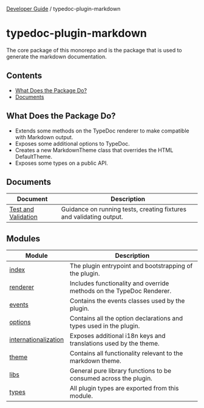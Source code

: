[Developer Guide](../README.md) / typedoc-plugin-markdown

# typedoc-plugin-markdown

The core package of this monorepo and is the package that is used to generate the markdown documentation.

## Contents

* [What Does the Package Do?](#what-does-the-package-do)
* [Documents](#documents)

## What Does the Package Do?

* Extends some methods on the TypeDoc renderer to make compatible with Markdown output.
* Exposes some additional options to TypeDoc.
* Creates a new MarkdownTheme class that overrides the HTML DefaultTheme.
* Exposes some types on a public API.

## Documents

| Document                                                | Description                                                         |
| ------------------------------------------------------- | ------------------------------------------------------------------- |
| [Test and Validation](documents/Test-and-Validation.md) | Guidance on running tests, creating fixtures and validating output. |

## Modules

| Module                                                 | Description                                                          |
| ------------------------------------------------------ | -------------------------------------------------------------------- |
| [index](index/README.md)                               | The plugin entrypoint and bootstrapping of the plugin.               |
| [renderer](renderer/README.md)                         | Includes functionality and override methods on the TypeDoc Renderer. |
| [events](events/README.md)                             | Contains the events classes used by the plugin.                      |
| [options](options/README.md)                           | Contains all the option declarations and types used in the plugin.   |
| [internationalization](internationalization/README.md) | Exposes additional i18n keys and translations used by the theme.     |
| [theme](theme/README.md)                               | Contains all functionality relevant to the markdown theme.           |
| [libs](libs/README.md)                                 | General pure library functions to be consumed across the plugin.     |
| [types](types/README.md)                               | All plugin types are exported from this module.                      |
